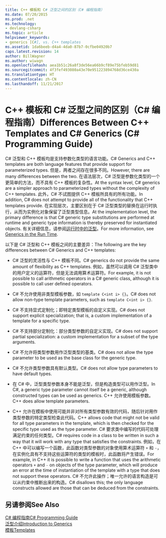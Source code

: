 ```yaml
---
title: C++ 模板和 C# 泛型之间的区别（C# 编程指南）
ms.date: 07/20/2015
ms.prod: .net
ms.technology:
- devlang-csharp
ms.topic: article
helpviewer_keywords:
- generics [C#], vs. C++ templates
ms.assetid: 1da6beeb-d4a4-4da0-87b7-0cfbe04920b7
caps.latest.revision: 14
author: BillWagner
ms.author: wiwagn
ms.openlocfilehash: aea1b51c26a8f3de56ea66b9cf89e75bfeb59d81
ms.sourcegitcommit: 4f3fef493080a43e70e951223894768d36ce430a
ms.translationtype: HT
ms.contentlocale: zh-CN
ms.lasthandoff: 11/21/2017
---
```

# <a name="differences-between-c-templates-and-c-generics-c-programming-guide"></a><span data-ttu-id="f95e3-102">C++ 模板和 C# 泛型之间的区别（C# 编程指南）</span><span class="sxs-lookup"><span data-stu-id="f95e3-102">Differences Between C++ Templates and C# Generics (C# Programming Guide)</span></span>
<span data-ttu-id="f95e3-103">C# 泛型和 C++ 模板均是支持参数化类型的语言功能。</span><span class="sxs-lookup"><span data-stu-id="f95e3-103">C# Generics and C++ templates are both language features that provide support for parameterized types.</span></span> <span data-ttu-id="f95e3-104">但是，两者之间存在很多不同。</span><span class="sxs-lookup"><span data-stu-id="f95e3-104">However, there are many differences between the two.</span></span> <span data-ttu-id="f95e3-105">在语法层次，C# 泛型是参数化类型的一个更简单的方法，而不具有 C++ 模板的复杂性。</span><span class="sxs-lookup"><span data-stu-id="f95e3-105">At the syntax level, C# generics are a simpler approach to parameterized types without the complexity of C++ templates.</span></span> <span data-ttu-id="f95e3-106">此外，C# 不试图提供  C++ 模板所具有的所有功能。</span><span class="sxs-lookup"><span data-stu-id="f95e3-106">In addition, C# does not attempt to provide all of the functionality that C++ templates provide.</span></span> <span data-ttu-id="f95e3-107">在实现层次，主要区别在于 C# 泛型类型的替换在运行时执行，从而为实例化对象保留了泛型类型信息。</span><span class="sxs-lookup"><span data-stu-id="f95e3-107">At the implementation level, the primary difference is that C# generic type substitutions are performed at runtime and generic type information is thereby preserved for instantiated objects.</span></span> <span data-ttu-id="f95e3-108">有关详细信息，请参阅[运行时中的泛型](../../../csharp/programming-guide/generics/generics-in-the-run-time.md)。</span><span class="sxs-lookup"><span data-stu-id="f95e3-108">For more information, see [Generics in the Run Time](../../../csharp/programming-guide/generics/generics-in-the-run-time.md).</span></span>  
  
 <span data-ttu-id="f95e3-109">以下是 C# 泛型和 C++ 模板之间的主要差异：</span><span class="sxs-lookup"><span data-stu-id="f95e3-109">The following are the key differences between C# Generics and C++ templates:</span></span>  
  
-   <span data-ttu-id="f95e3-110">C# 泛型的灵活性与 C++ 模板不同。</span><span class="sxs-lookup"><span data-stu-id="f95e3-110">C# generics do not provide the same amount of flexibility as C++ templates.</span></span> <span data-ttu-id="f95e3-111">例如，虽然可以调用 C# 泛型类中的用户定义的运算符，但是无法调用算术运算符。</span><span class="sxs-lookup"><span data-stu-id="f95e3-111">For example, it is not possible to call arithmetic operators in a C# generic class, although it is possible to call user defined operators.</span></span>  
  
-   <span data-ttu-id="f95e3-112">C# 不允许使用非类型模板参数，如 `template C<int i> {}`。</span><span class="sxs-lookup"><span data-stu-id="f95e3-112">C# does not allow non-type template parameters, such as `template C<int i> {}`.</span></span>  
  
-   <span data-ttu-id="f95e3-113">C# 不支持显式定制化；即特定类型模板的自定义实现。</span><span class="sxs-lookup"><span data-stu-id="f95e3-113">C# does not support explicit specialization; that is, a custom implementation of a template for a specific type.</span></span>  
  
-   <span data-ttu-id="f95e3-114">C# 不支持部分定制化：部分类型参数的自定义实现。</span><span class="sxs-lookup"><span data-stu-id="f95e3-114">C# does not support partial specialization: a custom implementation for a subset of the type arguments.</span></span>  
  
-   <span data-ttu-id="f95e3-115">C# 不允许将类型参数用作泛型类型的基类。</span><span class="sxs-lookup"><span data-stu-id="f95e3-115">C# does not allow the type parameter to be used as the base class for the generic type.</span></span>  
  
-   <span data-ttu-id="f95e3-116">C# 不允许类型参数具有默认类型。</span><span class="sxs-lookup"><span data-stu-id="f95e3-116">C# does not allow type parameters to have default types.</span></span>  
  
-   <span data-ttu-id="f95e3-117">在 C# 中，泛型类型参数本身不能是泛型，但是构造类型可以用作泛型。</span><span class="sxs-lookup"><span data-stu-id="f95e3-117">In C#, a generic type parameter cannot itself be a generic, although constructed types can be used as generics.</span></span> <span data-ttu-id="f95e3-118">C++ 允许使用模板参数。</span><span class="sxs-lookup"><span data-stu-id="f95e3-118">C++ does allow template parameters.</span></span>  
  
-   <span data-ttu-id="f95e3-119">C++ 允许在模板中使用可能并非对所有类型参数有效的代码，随后针对用作类型参数的特定类型检查此代码。</span><span class="sxs-lookup"><span data-stu-id="f95e3-119">C++ allows code that might not be valid for all type parameters in the template, which is then checked for the specific type used as the type parameter.</span></span> <span data-ttu-id="f95e3-120">C# 要求类中编写的代码可处理满足约束的任何类型。</span><span class="sxs-lookup"><span data-stu-id="f95e3-120">C# requires code in a class to be written in such a way that it will work with any type that satisfies the constraints.</span></span> <span data-ttu-id="f95e3-121">例如，在 C++ 中可以编写一个函数，此函数对类型参数的对象使用算术运算符 `+` 和 `-`，在实例化具有不支持这些运算符的类型的模板时，此函数将产生错误。</span><span class="sxs-lookup"><span data-stu-id="f95e3-121">For example, in C++ it is possible to write a function that uses the arithmetic operators `+` and `-` on objects of the type parameter, which will produce an error at the time of instantiation of the template with a type that does not support these operators.</span></span> <span data-ttu-id="f95e3-122">C# 不允许此操作；唯一允许的语言构造是可以从约束中推断出来的构造。</span><span class="sxs-lookup"><span data-stu-id="f95e3-122">C# disallows this; the only language constructs allowed are those that can be deduced from the constraints.</span></span>  
  
## <a name="see-also"></a><span data-ttu-id="f95e3-123">另请参阅</span><span class="sxs-lookup"><span data-stu-id="f95e3-123">See Also</span></span>  
 [<span data-ttu-id="f95e3-124">C# 编程指南</span><span class="sxs-lookup"><span data-stu-id="f95e3-124">C# Programming Guide</span></span>](../../../csharp/programming-guide/index.md)  
 [<span data-ttu-id="f95e3-125">泛型介绍</span><span class="sxs-lookup"><span data-stu-id="f95e3-125">Introduction to Generics</span></span>](../../../csharp/programming-guide/generics/introduction-to-generics.md)  
 [<span data-ttu-id="f95e3-126">模板</span><span class="sxs-lookup"><span data-stu-id="f95e3-126">Templates</span></span>](/cpp/cpp/templates-cpp)
